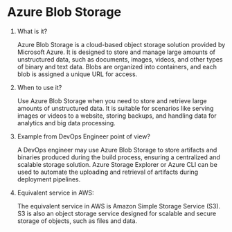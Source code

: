 # Azure Blob Storage

1. What is it?

    Azure Blob Storage is a cloud-based object storage solution provided by Microsoft Azure.
    It is designed to store and manage large amounts of unstructured data, such as documents, images, videos, and other types of binary and text data.
    Blobs are organized into containers, and each blob is assigned a unique URL for access.

2. When to use it?

    Use Azure Blob Storage when you need to store and retrieve large amounts of unstructured data.
    It is suitable for scenarios like serving images or videos to a website, storing backups, and handling data for analytics and big data processing.

3. Example from DevOps Engineer point of view?

    A DevOps engineer may use Azure Blob Storage to store artifacts and binaries produced during the build process, ensuring a centralized and scalable storage solution.
    Azure Storage Explorer or Azure CLI can be used to automate the uploading and retrieval of artifacts during deployment pipelines.

4. Equivalent service in AWS:

    The equivalent service in AWS is Amazon Simple Storage Service (S3). S3 is also an object storage service designed for scalable and secure storage of objects, such as files and data.
